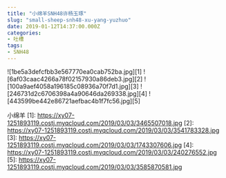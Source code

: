 ```yaml
---
title: "小绵羊SNH48许杨玉琢"
slug: "small-sheep-snh48-xu-yang-yuzhuo"
date: 2019-01-12T14:37:00.000Z
categories:
- 吐槽
tags:
- SNH48
---
```


![1be5a3defcfbb3e567770ea0cab752ba.jpg][1]
![6af03caac4266a78f02157930a86deb3.jpg][2]
![100a9aef4058a196185c08936a70f7d1.jpg][3]
![246731d2c6706398a4a90646da269338.jpg][4]
![443599be442e86721aefbac4b1f7fc56.jpg][5]

小绵羊
  [1]: https://xy07-1251893119.costj.myqcloud.com/2019/03/03/3465507018.jpg
  [2]: https://xy07-1251893119.costj.myqcloud.com/2019/03/03/3541783328.jpg
  [3]: https://xy07-1251893119.costj.myqcloud.com/2019/03/03/1743307606.jpg
  [4]: https://xy07-1251893119.costj.myqcloud.com/2019/03/03/240276552.jpg
  [5]: https://xy07-1251893119.costj.myqcloud.com/2019/03/03/3585870581.jpg
